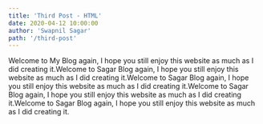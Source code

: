 ```yaml
---
title: 'Third Post - HTML'
date: 2020-04-12 10:00:00
author: 'Swapnil Sagar'
path: '/third-post'
---
```


Welcome to My Blog again, I hope you still enjoy this website as much as I did creating it.Welcome to Sagar Blog again, I hope you still enjoy this website as much as I did creating it.Welcome to Sagar Blog again, I hope you still enjoy this website as much as I did creating it.Welcome to Sagar Blog again, I hope you still enjoy this website as much as I did creating it.Welcome to Sagar Blog again, I hope you still enjoy this website as much as I did creating it.
